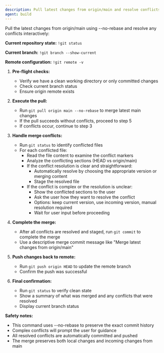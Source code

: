 ```yaml
---
description: Pull latest changes from origin/main and resolve conflicts interactively
agent: build
---
```


Pull the latest changes from origin/main using --no-rebase and resolve any conflicts interactively:

**Current repository state:**
`!git status`

**Current branch:**
`!git branch --show-current`

**Remote configuration:**
`!git remote -v`

1. **Pre-flight checks:**
   - Verify we have a clean working directory or only committed changes
   - Check current branch status
   - Ensure origin remote exists

2. **Execute the pull:**
   - Run `git pull origin main --no-rebase` to merge latest main changes
   - If the pull succeeds without conflicts, proceed to step 5
   - If conflicts occur, continue to step 3

3. **Handle merge conflicts:**
   - Run `git status` to identify conflicted files
   - For each conflicted file:
     - Read the file content to examine the conflict markers
     - Analyze the conflicting sections (HEAD vs origin/main)
     - If the conflict resolution is clear and straightforward:
       - Automatically resolve by choosing the appropriate version or merging content
       - Stage the resolved file
     - If the conflict is complex or the resolution is unclear:
       - Show the conflicted sections to the user
       - Ask the user how they want to resolve the conflict
       - Options: keep current version, use incoming version, manual resolution required
       - Wait for user input before proceeding

4. **Complete the merge:**
   - After all conflicts are resolved and staged, run `git commit` to complete the merge
   - Use a descriptive merge commit message like "Merge latest changes from origin/main"

5. **Push changes back to remote:**
   - Run `git push origin HEAD` to update the remote branch
   - Confirm the push was successful

6. **Final confirmation:**
   - Run `git status` to verify clean state
   - Show a summary of what was merged and any conflicts that were resolved
   - Display current branch status

**Safety notes:**
- This command uses --no-rebase to preserve the exact commit history
- Complex conflicts will prompt the user for guidance
- All resolved conflicts are automatically committed and pushed
- The merge preserves both local changes and incoming changes from main